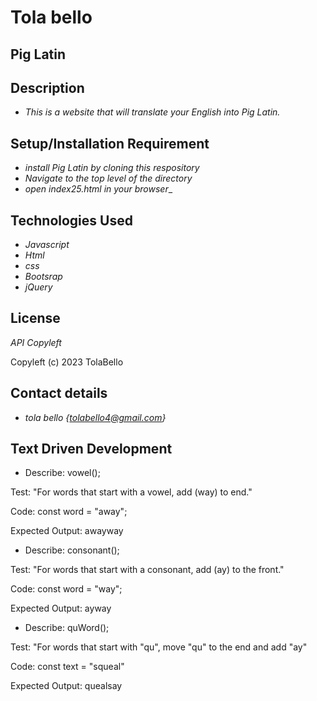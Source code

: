 # Tola bello

## Pig Latin

## Description
* _This is a website that will translate your English into Pig Latin._


## Setup/Installation Requirement
* _install Pig Latin by cloning this respository_
* _Navigate to the top level of the directory_
* _open index25.html in your browser__

## Technologies Used
* _Javascript_
* _Html_
* _css_
* _Bootsrap_
* _jQuery_
## License
_API Copyleft_

Copyleft (c) 2023 TolaBello

## Contact details
 * _tola bello {tolabello4@gmail.com}_

  ## Text Driven Development
 * Describe: vowel();

Test: "For words that start with a vowel, add (way) to end."

Code: const word = "away";

Expected Output: awayway

 * Describe: consonant();

 Test: "For words that start with a consonant, add (ay) to the front."

Code: const word = "way";

Expected Output: ayway

* Describe: quWord();

 Test: "For words that start with "qu", move "qu" to the end and add "ay"

Code: const text = "squeal"

Expected Output: quealsay

